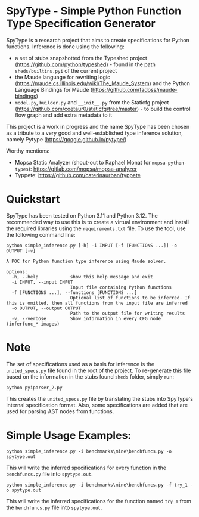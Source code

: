 # SpyType - Simple Python Function Type Specification Generator
SpyType is a research project that aims to create specifications for Python functions. Inference is done using the following:
* a set of stubs snapshotted from the Typeshed project (https://github.com/python/typeshed) - found in the path `sheds/builtins.pyi` of the current project
* the Maude language for rewriting logic (https://maude.cs.illinois.edu/wiki/The_Maude_System) and the Python Language Bindings for Maude (https://github.com/fadoss/maude-bindings)
* `model.py`, `builder.py` and `__init__.py` from the Staticfg project (https://github.com/coetaur0/staticfg/tree/master) - to build the control flow graph and add extra metadata to it

This project is a work in progress and the name SpyType has been chosen as a tribute to a very good and well-established type inference solution, namely Pytype (https://google.github.io/pytype/)

Worthy mentions:
- Mopsa Static Analyzer (shout-out to Raphael Monat for `mopsa-python-types`): https://gitlab.com/mopsa/mopsa-analyzer
- Typpete: https://github.com/caterinaurban/typpete

# Quickstart
SpyType has been tested on Python 3.11 and Python 3.12. The recommended way to use this is to create a virtual environment and install the required libraries using the `requirements.txt` file. To use the tool, use the following command line:
```
python simple_inference.py [-h] -i INPUT [-f [FUNCTIONS ...]] -o OUTPUT [-v]

A POC for Python function type inference using Maude solver.

options:
  -h, --help            show this help message and exit
  -i INPUT, --input INPUT
                        Input file containing Python functions
  -f [FUNCTIONS ...], --functions [FUNCTIONS ...]
                        Optional list of functions to be inferred. If this is omitted, then all functions from the input file are inferred
  -o OUTPUT, --output OUTPUT
                        Path to the output file for writing results
  -v, --verbose         Show information in every CFG node (inferfunc_* images)
```

# Note
The set of specifications used as a basis for inference is the `united_specs.py` file found in the root of the project. To re-generate this file based on the information in the stubs found `sheds` folder, simply run:
```
python pyiparser_2.py
```
This creates the `united_specs.py` file by translating the stubs into SpyType's internal specification format. Also, some specifications are added that are used for parsing AST nodes from functions.

# Simple Usage Examples:
```
python simple_inference.py -i benchmarks\mine\benchfuncs.py -o spytype.out
```
This will write the inferred specifications for every function in the `benchfuncs.py` file into `spytype.out`.

```
python simple_inference.py -i benchmarks\mine\benchfuncs.py -f try_1 -o spytype.out
```
This will write the inferred specifications for the function named `try_1` from the `benchfuncs.py` file into `spytype.out`.
